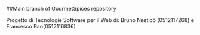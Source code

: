 ##Main branch of GourmetSpices repository

Progetto di Tecnologie Software per il Web di: Bruno Nesticò (0512117268) e Francesco Rao(0512116836)
